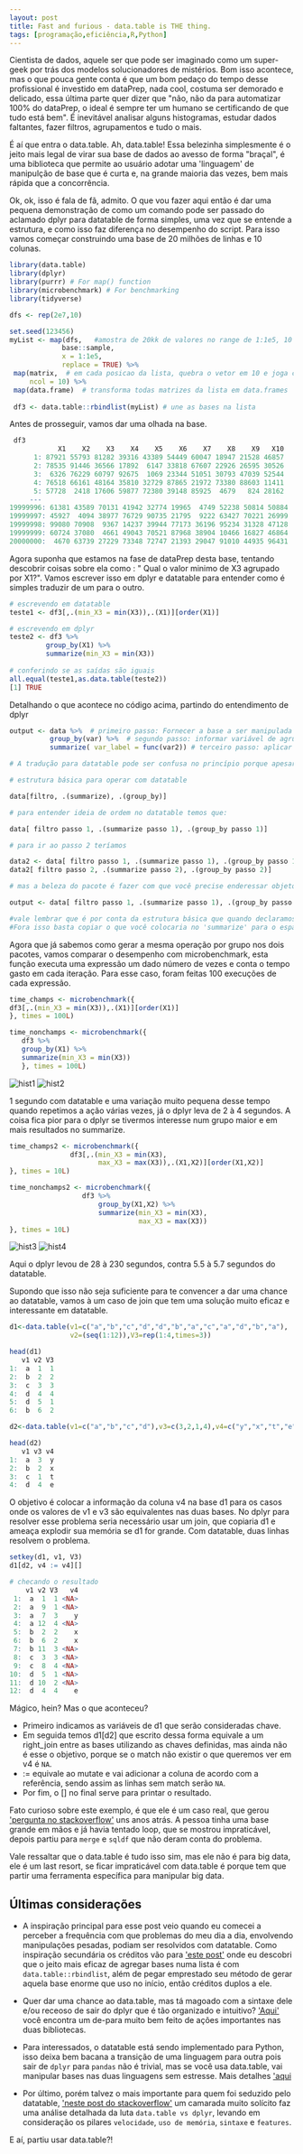 ```yaml
---
layout: post
title: Fast and furious - data.table is THE thing.
tags: [programação,eficiência,R,Python]
---  
```



 Cientista de dados, aquele ser que pode ser imaginado como um super-geek por trás dos modelos solucionadores de mistérios. Bom isso acontece, mas o que pouca gente conta é que um bom pedaço do tempo desse profissional é investido em dataPrep, nada cool, costuma ser demorado e delicado, essa última parte quer dizer que "não, não da para automatizar 100% do dataPrep, o ideal é sempre ter um humano se certificando de que tudo está bem". É inevitável analisar alguns histogramas, estudar dados faltantes, fazer filtros, agrupamentos e tudo o mais.  

 É aí que entra o data.table. Ah, data.table! Essa belezinha simplesmente é o jeito mais legal de virar sua base de dados ao avesso de forma "braçal", é uma biblioteca que permite ao usuário adotar uma 'linguagem' de manipulção de base que é curta e, na grande maioria das vezes, bem mais rápida que a concorrência.

 Ok, ok, isso é fala de fã, admito. O que vou fazer aqui então é dar uma pequena demonstração de como um comando pode ser passado do aclamado dplyr para datatable de forma simples, uma vez que se entende a estrutura, e como isso faz diferença no desempenho do script. Para isso vamos começar construindo uma base de 20 milhões de linhas e 10 colunas.
 
 ```r
 library(data.table)
library(dplyr)
library(purrr) # For map() function
library(microbenchmark) # For benchmarking
library(tidyverse)

dfs <- rep(2e7,10)

set.seed(123456)
myList <- map(dfs,   #amostra de 20kk de valores no range de 1:1e5, 10 vezes
              base::sample,
              x = 1:1e5,
              replace = TRUE) %>%
  map(matrix,  # em cada posicao da lista, quebra o vetor em 10 e joga cada parte como coluna de uma matriz
      ncol = 10) %>%
  map(data.frame)  # transforma todas matrizes da lista em data.frames
  
  df3 <- data.table::rbindlist(myList) # une as bases na lista
 ```
 Antes de prosseguir, vamos dar uma olhada na base.
 
 ```r
  df3
             X1    X2    X3    X4    X5    X6    X7    X8    X9   X10
       1: 87921 55793 81282 39316 43389 54449 60047 18947 21528 46857
       2: 78535 91446 36566 17892  6147 33818 67607 22926 26595 30526
       3:  6326 76229 60797 92675  1069 23344 51051 30793 47039 52544
       4: 76518 66161 48164 35810 32729 87865 21972 73380 88603 11411
       5: 57728  2418 17606 59877 72380 39148 85925  4679   824 28162
      ---                                                            
19999996: 61381 43589 70131 41942 32774 19965  4749 52238 50814 50884
19999997: 45927  4094 38977 76729 90735 21795  9222 63427 70221 26999
19999998: 99080 70908  9367 14237 39944 77173 36196 95234 31328 47128
19999999: 60724 37080  4661 49043 70521 87968 38904 10466 16827 46864
20000000:  4670 63739 27229 73348 72747 21393 29047 91010 44935 96431
```
 Agora suponha que estamos na fase de dataPrep desta base, tentando descobrir coisas sobre ela como : " Qual o valor minimo de X3 agrupado por X1?". Vamos escrever isso em dplyr e datatable para entender como é simples traduzir de um para o outro.
 
 ```r
 # escrevendo em datatable 
teste1 <- df3[,.(min_X3 = min(X3)),.(X1)][order(X1)]

# escrevendo em dplyr
teste2 <- df3 %>% 
          group_by(X1) %>%
          summarize(min_X3 = min(X3))
          
# conferindo se as saídas são iguais          
all.equal(teste1,as.data.table(teste2))
[1] TRUE
 ```
 Detalhando o que acontece no código acima, partindo do entendimento de dplyr
 
 ```r
 output <- data %>%  # primeiro passo: Fornecer a base a ser manipulada
           group_by(var) %>%  # segundo passo: informar variável de agrupamento
           summarize( var_label = func(var2)) # terceiro passo: aplicar função na variável de interesse, dando resultado por grupo.

# A tradução para datatable pode ser confusa no princípio porque apesar de ter uma ordem cronológica, no datatable talvez essa ordem não seja tão intuitiva.

# estrutura básica para operar com datatable

data[filtro, .(summarize), .(group_by)] 

# para entender ideia de ordem no datatable temos que:

data[ filtro passo 1, .(summarize passo 1), .(group_by passo 1)]

# para ir ao passo 2 teríamos

data2 <- data[ filtro passo 1, .(summarize passo 1), .(group_by passo 1)]
data2[ filtro passo 2, .(summarize passo 2), .(group_by passo 2)]

# mas a beleza do pacote é fazer com que você precise enderessar objetos o mínimo possível então da para escrever assim

output <- data[ filtro passo 1, .(summarize passo 1), .(group_by passo 1)][ filtro passo 2, .(summarize passo 2), .(group_by passo 2)] ... [ filtro passo n, .(summarize passo n), .(group_by passo n)]

#vale lembrar que é por conta da estrutura básica que quando declaramos teste1, precisamos começar com vírgula, para indicar que não queremos filtros no nosso cálculo.
#Fora isso basta copiar o que você colocaria no 'summarize' para o espaço após a primeira virgula e copiar o que você colocaria no 'group_by' após a segunda vírgula.

```

 Agora que já sabemos como gerar a mesma operação por grupo nos dois pacotes, vamos comparar o desempenho com microbenchmark, esta função executa uma expressão um dado número de vezes e conta o tempo gasto em cada iteração. Para esse caso, foram feitas 100 execuções de cada expressão.
 
 ```r
 time_champs <- microbenchmark({
 df3[,.(min_X3 = min(X3)),.(X1)][order(X1)]
 }, times = 100L)

time_nonchamps <- microbenchmark({
    df3 %>% 
    group_by(X1) %>%
    summarize(min_X3 = min(X3))
    }, times = 100L)
 ```
![hist1](https://raw.githubusercontent.com/IanniMuliterno/iannimuliterno.github.io/master/img/dplyr100.png)
![hist2](https://raw.githubusercontent.com/IanniMuliterno/iannimuliterno.github.io/master/img/datatable100.png)

 1 segundo com datatable e uma variação muito pequena desse tempo quando repetimos a ação várias vezes, já o dplyr leva de 2 à 4 segundos. A coisa fica pior para o dplyr se tivermos interesse num grupo maior e em mais resultados no summarize.
 
 ```r
 time_champs2 <- microbenchmark({
                df3[,.(min_X3 = min(X3),
                       max_X3 = max(X3)),.(X1,X2)][order(X1,X2)]
}, times = 10L)

time_nonchamps2 <- microbenchmark({
                   df3 %>% 
                       group_by(X1,X2) %>%
                       summarize(min_X3 = min(X3),
                                 max_X3 = max(X3))
}, times = 10L)
 ```

![hist3](https://raw.githubusercontent.com/IanniMuliterno/iannimuliterno.github.io/master/img/dplyr10.png)
![hist4](https://raw.githubusercontent.com/IanniMuliterno/iannimuliterno.github.io/master/img/datatable10.png)

Aqui o dplyr levou de 28 à 230 segundos, contra 5.5 à 5.7 segundos do datatable.

Supondo que isso não seja suficiente para te convencer a dar uma chance ao datatable, vamos à um caso de join que tem uma solução muito eficaz e interessante em datatable.

```r
d1<-data.table(v1=c("a","b","c","d","d","b","a","c","a","d","b","a"),
               v2=(seq(1:12)),V3=rep(1:4,times=3))

head(d1)
   v1 v2 V3
1:  a  1  1
2:  b  2  2
3:  c  3  3
4:  d  4  4
5:  d  5  1
6:  b  6  2

d2<-data.table(v1=c("a","b","c","d"),v3=c(3,2,1,4),v4=c("y","x","t","e"))

head(d2)
   v1 v3 v4
1:  a  3  y
2:  b  2  x
3:  c  1  t
4:  d  4  e
```

 O objetivo é colocar a informação da coluna v4 na base d1 para os casos onde os valores de v1 e v3 são equivalentes nas duas bases. No dplyr para resolver esse problema seria necessário usar um join, que copiaria d1 e ameaça explodir sua memória se d1 for grande. Com datatable, duas linhas resolvem o problema.
 
```r
setkey(d1, v1, V3) 
d1[d2, v4 := v4][]

# checando o resultado
    v1 v2 V3   v4
 1:  a  1  1 <NA>
 2:  a  9  1 <NA>
 3:  a  7  3    y
 4:  a 12  4 <NA>
 5:  b  2  2    x
 6:  b  6  2    x
 7:  b 11  3 <NA>
 8:  c  3  3 <NA>
 9:  c  8  4 <NA>
10:  d  5  1 <NA>
11:  d 10  2 <NA>
12:  d  4  4    e
```
 Mágico, hein? Mas o que aconteceu?
 
- Primeiro indicamos as variáveis de d1 que serão consideradas chave.
- Em seguida temos d1[d2] que escrito dessa forma equivale a um right_join entre as bases utilizando as chaves definidas, mas ainda não é esse o objetivo, porque se o match não existir o que queremos ver em v4 é `NA`.
- := equivale ao mutate e vai adicionar a coluna de acordo com a referência, sendo assim as linhas sem match serão `NA`.
- Por fim, o [] no final serve para printar o resultado.
 
 Fato curioso sobre este exemplo, é que ele é um caso real, que gerou ['pergunta no stackoverflow'](https://stackoverflow.com/questions/26719940/how-to-merge-two-large-datasets-while-generate-new-column-with-different-repeat/26720434#26720434) uns anos atrás. A pessoa tinha uma base grande em mãos e já havia tentado loop, que se mostrou impraticável, depois partiu para `merge` e `sqldf` que não deram conta do problema.
 
 Vale ressaltar que o data.table é tudo isso sim, mas ele não é para big data, ele é um last resort, se ficar impraticável com data.table é porque tem que partir uma ferramenta específica para manipular big data. 

## Últimas considerações

- A inspiração principal para esse post veio quando eu comecei a perceber a frequência com que problemas do meu dia a dia, envolvendo manipulações pesadas, podiam ser resolvidos com datatable. Como inspiração secundária os créditos vão para ['este post'](https://rstudio-pubs-static.s3.amazonaws.com/406521_7fc7b6c1dc374e9b8860e15a699d8bb0.html) onde eu descobri que o jeito mais eficaz de agregar bases numa lista é com `data.table::rbindlist`, além de pegar emprestado seu método de gerar aquela base enorme que uso no início, então créditos duplos a ele.
 
- Quer dar uma chance ao data.table, mas tá magoado com a sintaxe dele e/ou receoso de sair do dplyr que é tão organizado e intuitivo? ['Aqui'](https://atrebas.github.io/post/2019-03-03-datatable-dplyr/) você encontra um de-para muito bem feito de ações importantes nas duas bibliotecas.
 
- Para interessados, o datatable está sendo implementado para Python, isso deixa bem bacana a transição de uma linguagem para outra pois sair de `dplyr` para `pandas` não é trivial, mas se você usa data.table, vai manipular bases nas duas linguagens sem estresse. Mais detalhes ['aqui](https://towardsdatascience.com/an-overview-of-pythons-datatable-package-5d3a97394ee9)
 
 - Por último, porém talvez o mais importante para quem foi seduzido pelo datatable, ['neste post do stackoverflow'](https://stackoverflow.com/questions/21435339/data-table-vs-dplyr-can-one-do-something-well-the-other-cant-or-does-poorly) um camarada muito solícito faz uma análise detalhada da luta `data.table vs dplyr`, levando em consideração os pilares `velocidade`, `uso de memória`, `sintaxe` e `features`.
 
 E aí, partiu usar data.table?!
